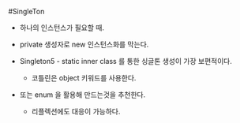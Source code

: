 #SingleTon

- 하나의 인스턴스가 필요할 때.
- private 생성자로 new 인스턴스화를 막는다.


- Singleton5 - static inner class 를 통한 싱글톤 생성이 가장 보편적이다.
  - 코틀린은 object 키워드를 사용한다.
- 또는 enum 을 활용해 만드는것을 추천한다.
  - 리플렉션에도 대응이 가능하다.
